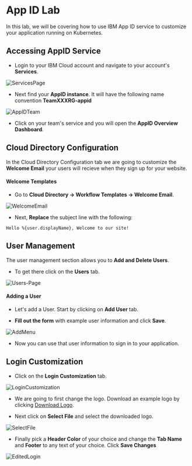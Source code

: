 # App ID Lab
In this lab, we will be covering how to use IBM App ID service to customize your application running on Kubernetes.

## Accessing AppID Service

- Login to your IBM Cloud account and navigate to your account's **Services**.

![ServicesPage](ServicesPage.png)

- Next find your **AppID instance**.  It will have the following name convention **TeamXXXRG-appid** 

![AppIDTeam](AppIDTeam.png)

- Click on your team's service and you will open the **AppID Overview Dashboard**.

## Cloud Directory Configuration

In the Cloud Directory Configuration tab we are going to customize the **Welcome Email** your users will recieve when they sign up for your website.

#### Welcome Templates

- Go to **Cloud Directory -> Workflow Templates -> Welcome Email**. 

![WelcomeEmail](WelcomeEmail.png)

- Next, **Replace** the subject line with the following:

``` 
Hello %{user.displayName}, Welcome to our site! 
```

## User Management

The user management section allows you to **Add and Delete Users**. 

- To get there click on the **Users** tab.

![Users-Page](UsersPage.png)

#### Adding a User  

- Let's add a User. Start by clicking on **Add User** tab. 

- **Fill out the form** with example user information and click **Save**.

![AddMenu](AddMenu.png)

- Now you can use that user information to sign in to your application.

## Login Customization

- Click on the **Login Customization** tab. 

![LoginCustomization](LoginCustomization.png)

- We are going to first change the logo. Download an example logo by clicking <a href="SampleLogo.png" download>Download Logo</a>.

- Next click on **Select File** and select the downloaded logo.

![SelectFile](SelectFile.png)

- Finally pick a **Header Color** of your choice and change the **Tab Name** and **Footer** to any text of your choice. Click **Save Changes**

![EditedLogin](EditedLogin.png)